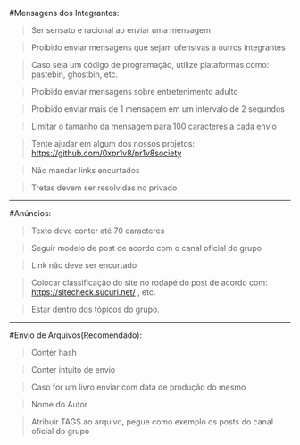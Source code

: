 #Mensagens dos Integrantes:

>Ser sensato e racional ao enviar uma mensagem

>Proíbido enviar mensagens que sejam ofensivas a outros integrantes

>Caso seja um código de programação, utilize plataformas como: pastebin, ghostbin, etc.

>Proíbido enviar mensagens sobre entretenimento adulto

>Proíbido enviar mais de 1 mensagem em um intervalo de 2 segundos

>Limitar o tamanho da mensagem para 100 caracteres a cada envio

>Tente ajudar em algum dos nossos projetos: https://github.com/0xpr1v8/pr1v8society

>Não mandar links encurtados

>Tretas devem ser resolvidas no privado

----

#Anúncios:

>Texto deve conter até 70 caracteres

>Seguir modelo de post de acordo com o canal oficial do grupo

>Link não deve ser encurtado

>Colocar classificação do site no rodapé do post de acordo com: https://sitecheck.sucuri.net/ , etc.

>Estar dentro dos tópicos do grupo.

----

#Envio de Arquivos(Recomendado):

>Conter hash

>Conter intuíto de envio

>Caso for um livro enviar com data de produção do mesmo

>Nome do Autor

>Atribuir TAGS ao arquivo, pegue como exemplo os posts do canal oficial do grupo

